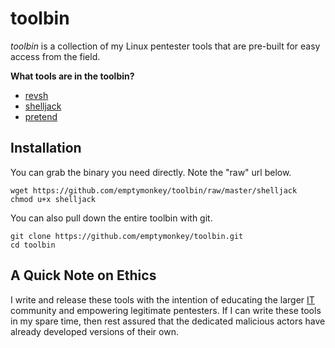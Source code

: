 # toolbin #

_toolbin_ is a collection of my Linux pentester tools that are pre-built for easy access from the field.

**What tools are in the toolbin?**

* [revsh](https://github.com/emptymonkey/revsh)
* [shelljack](https://github.com/emptymonkey/shelljack)
* [pretend](https://github.com/emptymonkey/pretend)

## Installation ##

You can grab the binary you need directly. Note the "raw" url below. 

	wget https://github.com/emptymonkey/toolbin/raw/master/shelljack
	chmod u+x shelljack

You can also pull down the entire toolbin with git.

	git clone https://github.com/emptymonkey/toolbin.git
	cd toolbin

## A Quick Note on Ethics ##

I write and release these tools with the intention of educating the larger [IT](http://en.wikipedia.org/wiki/Information_technology) community and empowering legitimate pentesters. If I can write these tools in my spare time, then rest assured that the dedicated malicious actors have already developed versions of their own.


